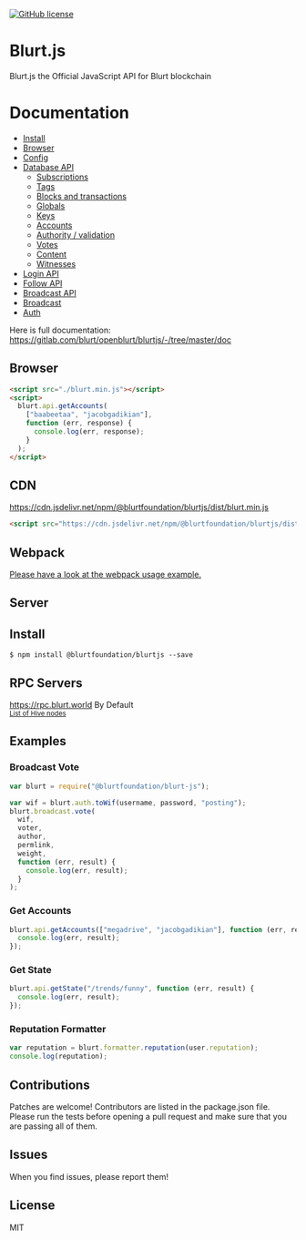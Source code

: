 [![GitHub license](https://img.shields.io/badge/license-MIT-blue.svg)](https://gitlab.com/blurt/openblurt/blurtjs/-/blob/master/LICENSE)

# Blurt.js

Blurt.js the Official JavaScript API for Blurt blockchain

# Documentation

- [Install](https://gitlab.com/blurt/openblurt/blurtjs/-/tree/master/doc#install)
- [Browser](https://gitlab.com/blurt/openblurt/blurtjs/-/tree/master/doc#browser)
- [Config](https://gitlab.com/blurt/openblurt/blurtjs/-/tree/master/doc#config)
- [Database API](https://gitlab.com/blurt/openblurt/blurtjs/-/tree/master/doc#api)
  - [Subscriptions](https://gitlab.com/blurt/openblurt/blurtjs/-/tree/master/doc#subscriptions)
  - [Tags](https://gitlab.com/blurt/openblurt/blurtjs/-/tree/master/doc#tags)
  - [Blocks and transactions](https://gitlab.com/blurt/openblurt/blurtjs/-/tree/master/doc#blocks-and-transactions)
  - [Globals](https://gitlab.com/blurt/openblurt/blurtjs/-/tree/master/doc#globals)
  - [Keys](https://gitlab.com/blurt/openblurt/blurtjs/-/tree/master/doc#keys)
  - [Accounts](https://gitlab.com/blurt/openblurt/blurtjs/-/tree/master/doc#accounts)
  - [Authority / validation](https://gitlab.com/blurt/openblurt/blurtjs/-/tree/master/doc#authority--validation)
  - [Votes](https://gitlab.com/blurt/openblurt/blurtjs/-/tree/master/doc#votes)
  - [Content](https://gitlab.com/blurt/openblurt/blurtjs/-/tree/master/doc#content)
  - [Witnesses](https://gitlab.com/blurt/openblurt/blurtjs/-/tree/master/doc#witnesses)
- [Login API](https://gitlab.com/blurt/openblurt/blurtjs/-/tree/master/doc#login)
- [Follow API](https://gitlab.com/blurt/openblurt/blurtjs/-/tree/master/doc#follow-api)
- [Broadcast API](https://gitlab.com/blurt/openblurt/blurtjs/-/tree/master/doc#broadcast-api)
- [Broadcast](https://gitlab.com/blurt/openblurt/blurtjs/-/tree/master/doc#broadcast)
- [Auth](https://gitlab.com/blurt/openblurt/blurtjs/-/tree/master/doc#auth)

Here is full documentation:
https://gitlab.com/blurt/openblurt/blurtjs/-/tree/master/doc

## Browser

```html
<script src="./blurt.min.js"></script>
<script>
  blurt.api.getAccounts(
    ["baabeetaa", "jacobgadikian"],
    function (err, response) {
      console.log(err, response);
    }
  );
</script>
```

## CDN

https://cdn.jsdelivr.net/npm/@blurtfoundation/blurtjs/dist/blurt.min.js<br/>

```html
<script src="https://cdn.jsdelivr.net/npm/@blurtfoundation/blurtjs/dist/blurt.min.js"></script>
```

## Webpack

[Please have a look at the webpack usage example.](https://gitlab.com/blurt/openblurt/blurtjs/-/tree/master/examples/webpack-example)

## Server

## Install

```
$ npm install @blurtfoundation/blurtjs --save
```

## RPC Servers

https://rpc.blurt.world By Default<br/>
<sub>[List of Hive nodes](https://hivekings.com/nodes)</sub><br/>

## Examples

### Broadcast Vote

```js
var blurt = require("@blurtfoundation/blurt-js");

var wif = blurt.auth.toWif(username, password, "posting");
blurt.broadcast.vote(
  wif,
  voter,
  author,
  permlink,
  weight,
  function (err, result) {
    console.log(err, result);
  }
);
```

### Get Accounts

```js
blurt.api.getAccounts(["megadrive", "jacobgadikian"], function (err, result) {
  console.log(err, result);
});
```

### Get State

```js
blurt.api.getState("/trends/funny", function (err, result) {
  console.log(err, result);
});
```

### Reputation Formatter

```js
var reputation = blurt.formatter.reputation(user.reputation);
console.log(reputation);
```

## Contributions

Patches are welcome! Contributors are listed in the package.json file. Please run the tests before opening a pull request and make sure that you are passing all of them.

## Issues

When you find issues, please report them!

## License

MIT
